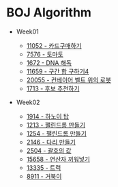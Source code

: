 # BOJ Algorithm

* Week01
  * [11052 - 카드구매하기](https://www.acmicpc.net/problem/11052)
  * [7576 - 토마토](https://www.acmicpc.net/problem/7576)
  * [1672 - DNA 해독](https://www.acmicpc.net/problem/1672)
  * [11659 - 구간 합 구하기4](https://www.acmicpc.net/problem/11659)
  * [20055 - 컨베이어 벨트 위의 로봇](https://www.acmicpc.net/problem/20055)
  * [1713 - 후보 추천하기](https://www.acmicpc.net/problem/1713)

* Week02
  * [1914 - 하노이 탑](https://www.acmicpc.net/problem/1914)
  * [1213 - 팰린드롬 만들기](https://www.acmicpc.net/problem/1213)
  * [1254 - 팰린드롬 만들기](https://www.acmicpc.net/problem/1254)
  * [2146 - 다리 만들기](https://www.acmicpc.net/problem/2146)
  * [2504 - 괄호의 값](https://www.acmicpc.net/problem/2504)
  * [15658 - 연산자 끼워넣기](https://www.acmicpc.net/problem/15658)
  * [13335 - 트럭](https://www.acmicpc.net/problem/13335)
  * [8911 - 거북이](https://www.acmicpc.net/problem/8911)
